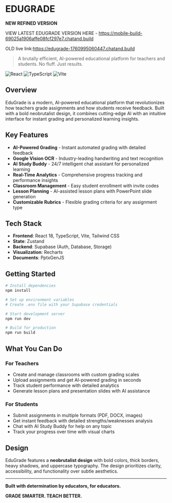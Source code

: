 # EDUGRADE
**NEW REFINED VERSION**

VIEW LATEST EDUGRADE VERSION HERE - https://mobile-build-69025a1906affe08fcf297e7.chatand.build



OLD live link:https://edugrade-1760995060447.chatand.build

> A brutally efficient, AI-powered educational platform for teachers and students. No fluff. Just results.

![React](https://img.shields.io/badge/React-18.3.1-61DAFB?logo=react)
![TypeScript](https://img.shields.io/badge/TypeScript-5.5.3-3178C6?logo=typescript)
![Vite](https://img.shields.io/badge/Vite-5.4.2-646CFF?logo=vite)

## Overview

EduGrade is a modern, AI-powered educational platform that revolutionizes how teachers grade assignments and how students receive feedback. Built with a bold neobrutalist design, it combines cutting-edge AI with an intuitive interface for instant grading and personalized learning insights.

## Key Features

- **AI-Powered Grading** - Instant automated grading with detailed feedback
- **Google Vision OCR** - Industry-leading handwriting and text recognition
- **AI Study Buddy** - 24/7 intelligent chat assistant for personalized learning
- **Real-Time Analytics** - Comprehensive progress tracking and performance insights
- **Classroom Management** - Easy student enrollment with invite codes
- **Lesson Planning** - AI-assisted lesson plans with PowerPoint slide generation
- **Customizable Rubrics** - Flexible grading criteria for any assignment type

## Tech Stack

- **Frontend**: React 18, TypeScript, Vite, Tailwind CSS
- **State**: Zustand
- **Backend**: Supabase (Auth, Database, Storage)
- **Visualization**: Recharts
- **Documents**: PptxGenJS

## Getting Started

```bash
# Install dependencies
npm install

# Set up environment variables
# Create .env file with your Supabase credentials

# Start development server
npm run dev

# Build for production
npm run build
```

## What You Can Do

### For Teachers
- Create and manage classrooms with custom grading scales
- Upload assignments and get AI-powered grading in seconds
- Track student performance with detailed analytics
- Generate lesson plans and presentation slides with AI assistance

### For Students
- Submit assignments in multiple formats (PDF, DOCX, images)
- Get instant feedback with detailed strengths/weaknesses analysis
- Chat with AI Study Buddy for help on any topic
- Track your progress over time with visual charts

## Design

EduGrade features a **neobrutalist design** with bold colors, thick borders, heavy shadows, and uppercase typography. The design prioritizes clarity, accessibility, and functionality over subtle aesthetics.

---

**Built with determination by educators, for educators.**

**GRADE SMARTER. TEACH BETTER.**
